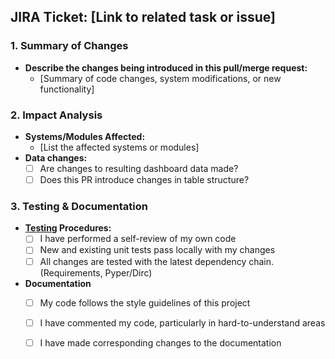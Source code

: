 **JIRA Ticket:** [Link to related task or issue]
---
### 1. Summary of Changes
- **Describe the changes being introduced in this pull/merge request:**
  - [Summary of code changes, system modifications, or new functionality]
### 2. Impact Analysis
- **Systems/Modules Affected:**
  - [List the affected systems or modules]
- **Data changes:**
  - [ ] Are changes to resulting dashboard data made?
  - [ ] Does this PR introduce changes in table structure? 

### 3. Testing & Documentation
- **[Testing](https://accuratai.atlassian.net/wiki/spaces/DATA/pages/214073362/Technical+guidelines) Procedures:**
  - [ ] I have performed a self-review of my own code
  - [ ] New and existing unit tests pass locally with my changes
  - [ ] All changes are tested with the latest dependency chain. (Requirements, Pyper/Dirc)
- **Documentation**
  - [ ] My code follows the style guidelines of this project
  - [ ] I have commented my code, particularly in hard-to-understand areas
  - [ ] I have made corresponding changes to the documentation




